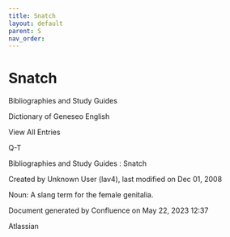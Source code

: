 ```yaml
---
title: Snatch
layout: default
parent: S
nav_order:
---
```


# Snatch

Bibliographies and Study Guides

Dictionary of Geneseo English

View All Entries

Q-T

Bibliographies and Study Guides : Snatch

Created by  Unknown User (lav4), last modified on Dec 01, 2008

Noun: A slang term for the female genitalia.

Document generated by Confluence on May 22, 2023 12:37

Atlassian
